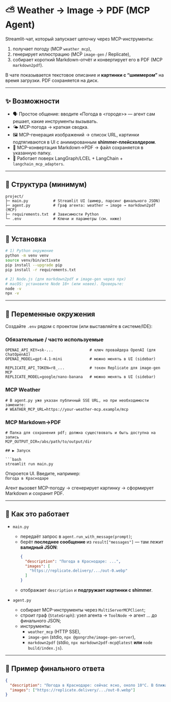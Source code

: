 
# ⛅ Weather → Image → PDF (MCP Agent)

Streamlit-чат, который запускает цепочку через MCP-инструменты:
1) получает погоду (MCP `weather_mcp`),  
2) генерирует иллюстрацию (MCP `image-gen` / Replicate),  
3) собирает короткий Markdown-отчёт и конвертирует его в PDF (MCP `markdown2pdf`).  

В чате показывается текстовое описание и **картинки с “шиммером”** на время загрузки. PDF сохраняется на диск.

---

## ✨ Возможности

- 🗣️ Простое общение: вводите «Погода в <городе>» — агент сам решает, какие инструменты вызывать.  
- 🌤️ MCP-погода → краткая сводка.  
- 🖼️ MCP-генерация изображений → список URL, картинки подтягиваются в UI с анимированным **shimmer-плейсхолдером**.  
- 📄 MCP-конвертация Markdown→PDF → файл сохраняется в указанную папку.  
- 🧩 Работает поверх LangGraph/LCEL + LangChain + `langchain_mcp_adapters`.

---

## 📁 Структура (минимум)

```
project/
├─ main.py           # Streamlit UI (шимер, парсинг финального JSON)
├─ agent.py          # Граф агента: weather → image → markdown2pdf (MCP)
├─ requirements.txt  # Зависимости Python
└─ .env              # Ключи и параметры (см. ниже)
```

---

## 🔧 Установка

```bash
# 1) Python окружение
python -m venv venv
source venv/bin/activate
pip install --upgrade pip
pip install -r requirements.txt

# 2) Node.js (для markdown2pdf и image-gen через npx)
# macOS: установите Node 18+ (или новее). Проверьте:
node -v
npx -v
```

---

## 🔑 Переменные окружения

Создайте `.env` рядом с проектом (или выставляйте в системе/IDE):

### Обязательные / часто используемые
```
OPENAI_API_KEY=sk-...                # ключ провайдера OpenAI (для ChatOpenAI)
OPENAI_MODEL=gpt-4.1-mini            # можно менять в UI (sidebar)

REPLICATE_API_TOKEN=r8_...           # токен Replicate для image-gen MCP
REPLICATE_MODEL=google/nano-banana   # можно менять в UI (sidebar)
```

### MCP Weather
```
# В agent.py уже указан публичный SSE URL, но при необходимости замените:
# WEATHER_MCP_URL=https://your-weather-mcp.example/mcp
```

### MCP Markdown→PDF
```
# Папка для сохранения pdf; должна существовать и быть доступна на запись
M2P_OUTPUT_DIR=/abs/path/to/output/dir

## ▶️ Запуск

```bash
streamlit run main.py
```

Откроется UI. Введите, например:  
`Погода в Краснодаре`  

Агент вызовет MCP-погоду → сгенерирует картинку → сформирует Markdown и сохранит PDF.

---

## 🧠 Как это работает

- `main.py`
  - передаёт запрос в `agent.run_with_message(prompt)`;
  - берёт **последнее сообщение** из `result["messages"]` — там лежит **валидный JSON**:
    ```json
    {
      "description": "Погода в Краснодаре: ...",
      "images": [
        "https://replicate.delivery/.../out-0.webp"
      ]
    }
    ```
  - отображает `description` и **подгружает картинки с shimmer**.

- `agent.py`
  - собирает MCP-инструменты через `MultiServerMCPClient`;
  - строит граф (`StateGraph`): узел агента → `ToolNode` → агент … до финального JSON;
  - инструменты:
    - `weather_mcp` (HTTP SSE),
    - `image-gen` (stdio, `npx @gongrzhe/image-gen-server`),
    - `markdown2pdf` (stdio, `npx markdown2pdf-mcp@latest` **или** `node build/index.js`).

---

## 🧪 Пример финального ответа

```json
{
  "description": "Погода в Краснодаре: сейчас ясно, около 10°C. В ближайшие три дня — преимущественно пасмурно, 14–18°C днём.",
  "images": ["https://replicate.delivery/.../out-0.webp"]
}
```

